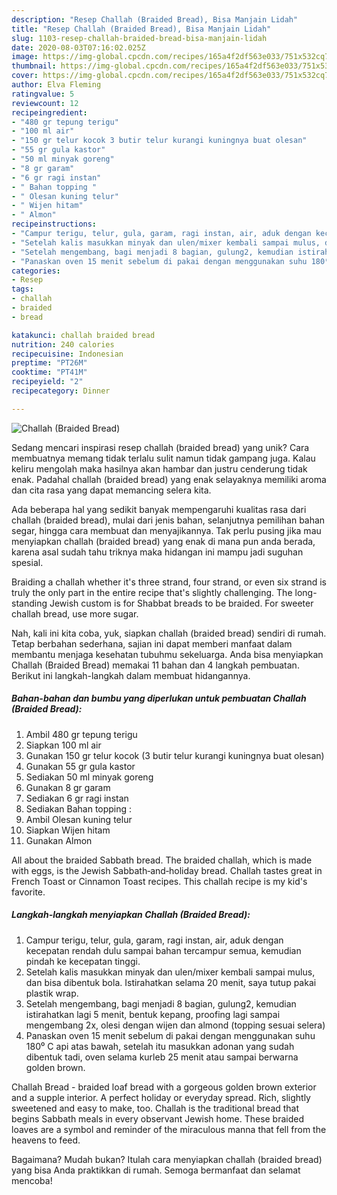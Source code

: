```yaml
---
description: "Resep Challah (Braided Bread), Bisa Manjain Lidah"
title: "Resep Challah (Braided Bread), Bisa Manjain Lidah"
slug: 1103-resep-challah-braided-bread-bisa-manjain-lidah
date: 2020-08-03T07:16:02.025Z
image: https://img-global.cpcdn.com/recipes/165a4f2df563e033/751x532cq70/challah-braided-bread-foto-resep-utama.jpg
thumbnail: https://img-global.cpcdn.com/recipes/165a4f2df563e033/751x532cq70/challah-braided-bread-foto-resep-utama.jpg
cover: https://img-global.cpcdn.com/recipes/165a4f2df563e033/751x532cq70/challah-braided-bread-foto-resep-utama.jpg
author: Elva Fleming
ratingvalue: 5
reviewcount: 12
recipeingredient:
- "480 gr tepung terigu"
- "100 ml air"
- "150 gr telur kocok 3 butir telur kurangi kuningnya buat olesan"
- "55 gr gula kastor"
- "50 ml minyak goreng"
- "8 gr garam"
- "6 gr ragi instan"
- " Bahan topping "
- " Olesan kuning telur"
- " Wijen hitam"
- " Almon"
recipeinstructions:
- "Campur terigu, telur, gula, garam, ragi instan, air, aduk dengan kecepatan rendah dulu sampai bahan tercampur semua, kemudian pindah ke kecepatan tinggi."
- "Setelah kalis masukkan minyak dan ulen/mixer kembali sampai mulus, dan bisa dibentuk bola. Istirahatkan selama 20 menit, saya tutup pakai plastik wrap."
- "Setelah mengembang, bagi menjadi 8 bagian, gulung2, kemudian istirahatkan lagi 5 menit, bentuk kepang, proofing lagi sampai mengembang 2x, olesi dengan wijen dan almond (topping sesuai selera)"
- "Panaskan oven 15 menit sebelum di pakai dengan menggunakan suhu 180⁰ C api atas bawah, setelah itu masukkan adonan yang sudah dibentuk tadi, oven selama kurleb 25 menit atau sampai berwarna golden brown."
categories:
- Resep
tags:
- challah
- braided
- bread

katakunci: challah braided bread 
nutrition: 240 calories
recipecuisine: Indonesian
preptime: "PT26M"
cooktime: "PT41M"
recipeyield: "2"
recipecategory: Dinner

---
```



![Challah (Braided Bread)](https://img-global.cpcdn.com/recipes/165a4f2df563e033/751x532cq70/challah-braided-bread-foto-resep-utama.jpg)

Sedang mencari inspirasi resep challah (braided bread) yang unik? Cara membuatnya memang tidak terlalu sulit namun tidak gampang juga. Kalau keliru mengolah maka hasilnya akan hambar dan justru cenderung tidak enak. Padahal challah (braided bread) yang enak selayaknya memiliki aroma dan cita rasa yang dapat memancing selera kita.

Ada beberapa hal yang sedikit banyak mempengaruhi kualitas rasa dari challah (braided bread), mulai dari jenis bahan, selanjutnya pemilihan bahan segar, hingga cara membuat dan menyajikannya. Tak perlu pusing jika mau menyiapkan challah (braided bread) yang enak di mana pun anda berada, karena asal sudah tahu triknya maka hidangan ini mampu jadi suguhan spesial.

Braiding a challah whether it&#39;s three strand, four strand, or even six strand is truly the only part in the entire recipe that&#39;s slightly challenging. The long-standing Jewish custom is for Shabbat breads to be braided. For sweeter challah bread, use more sugar.


Nah, kali ini kita coba, yuk, siapkan challah (braided bread) sendiri di rumah. Tetap berbahan sederhana, sajian ini dapat memberi manfaat dalam membantu menjaga kesehatan tubuhmu sekeluarga. Anda bisa menyiapkan Challah (Braided Bread) memakai 11 bahan dan 4 langkah pembuatan. Berikut ini langkah-langkah dalam membuat hidangannya.

<!--inarticleads1-->

##### Bahan-bahan dan bumbu yang diperlukan untuk pembuatan Challah (Braided Bread):

1. Ambil 480 gr tepung terigu
1. Siapkan 100 ml air
1. Gunakan 150 gr telur kocok (3 butir telur kurangi kuningnya buat olesan)
1. Gunakan 55 gr gula kastor
1. Sediakan 50 ml minyak goreng
1. Gunakan 8 gr garam
1. Sediakan 6 gr ragi instan
1. Sediakan  Bahan topping :
1. Ambil  Olesan kuning telur
1. Siapkan  Wijen hitam
1. Gunakan  Almon


All about the braided Sabbath bread. The braided challah, which is made with eggs, is the Jewish Sabbath‑and‑holiday bread. Challah tastes great in French Toast or Cinnamon Toast recipes. This challah recipe is my kid&#39;s favorite. 

<!--inarticleads2-->

##### Langkah-langkah menyiapkan Challah (Braided Bread):

1. Campur terigu, telur, gula, garam, ragi instan, air, aduk dengan kecepatan rendah dulu sampai bahan tercampur semua, kemudian pindah ke kecepatan tinggi.
1. Setelah kalis masukkan minyak dan ulen/mixer kembali sampai mulus, dan bisa dibentuk bola. Istirahatkan selama 20 menit, saya tutup pakai plastik wrap.
1. Setelah mengembang, bagi menjadi 8 bagian, gulung2, kemudian istirahatkan lagi 5 menit, bentuk kepang, proofing lagi sampai mengembang 2x, olesi dengan wijen dan almond (topping sesuai selera)
1. Panaskan oven 15 menit sebelum di pakai dengan menggunakan suhu 180⁰ C api atas bawah, setelah itu masukkan adonan yang sudah dibentuk tadi, oven selama kurleb 25 menit atau sampai berwarna golden brown.


Challah Bread - braided loaf bread with a gorgeous golden brown exterior and a supple interior. A perfect holiday or everyday spread. Rich, slightly sweetened and easy to make, too. Challah is the traditional bread that begins Sabbath meals in every observant Jewish home. These braided loaves are a symbol and reminder of the miraculous manna that fell from the heavens to feed. 

Bagaimana? Mudah bukan? Itulah cara menyiapkan challah (braided bread) yang bisa Anda praktikkan di rumah. Semoga bermanfaat dan selamat mencoba!
